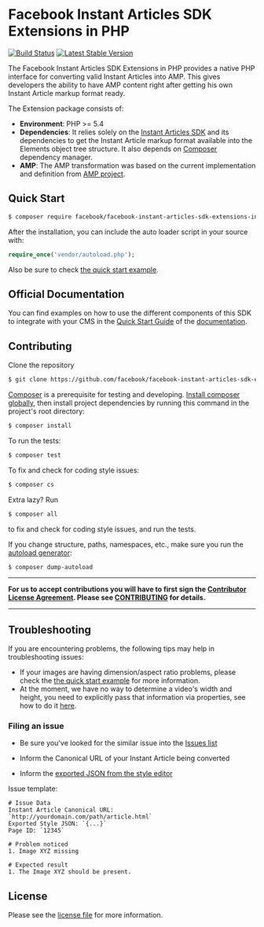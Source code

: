 # Facebook Instant Articles SDK Extensions in PHP #

[![Build Status](https://travis-ci.org/facebook/facebook-instant-articles-sdk-extensions-in-php.svg?branch=master)](https://travis-ci.org/facebook/facebook-instant-articles-sdk-extensions-in-php)
[![Latest Stable Version](https://poser.pugx.org/facebook/facebook-instant-articles-sdk-extensions-in-php/v/stable)](https://packagist.org/packages/facebook/facebook-instant-articles-sdk-extensions-in-php)

The Facebook Instant Articles SDK Extensions in PHP provides a native PHP interface for converting valid Instant Articles into AMP. This gives developers the ability to have AMP content right after getting his own Instant Article markup format ready.

The Extension package consists of:
- **Environment**: PHP >= 5.4
- **Dependencies**: It relies solely on the [Instant Articles SDK](https://github.com/Facebook/facebook-instant-articles-sdk-php) and its dependencies to get the Instant Article markup format available into the Elements object tree structure. It also depends on [Composer](https://getcomposer.org/) dependency manager.
- **AMP**: The AMP transformation was based on the current implementation and definition from [AMP project](https://www.ampproject.org/).

## Quick Start

```sh
$ composer require facebook/facebook-instant-articles-sdk-extensions-in-php
```

After the installation, you can include the auto loader script in your source with:

```PHP
require_once('vendor/autoload.php');
```

Also be sure to check [the quick start example](https://github.com/facebook/facebook-instant-articles-sdk-extensions-in-php/blob/master/examples/example-quick-start.php).

## Official Documentation

You can find examples on how to use the different components of this SDK to integrate with your CMS in the [Quick Start Guide](https://developers.facebook.com/docs/instant-articles/other-formats/#quickstart) of the [documentation](https://developers.facebook.com/docs/instant-articles/other-formats/).

## Contributing

Clone the repository
```sh
$ git clone https://github.com/facebook/facebook-instant-articles-sdk-extensions-in-php.git
```

[Composer](https://getcomposer.org/) is a prerequisite for testing and developing. [Install composer globally](https://getcomposer.org/doc/00-intro.md#globally), then install project dependencies by running this command in the project's root directory:

```sh
$ composer install
```

To run the tests:

```sh
$ composer test
```

To fix and check for coding style issues:

```sh
$ composer cs
```

Extra lazy? Run

```sh
$ composer all
```

to fix and check for coding style issues, and run the tests.

If you change structure, paths, namespaces, etc., make sure you run the [autoload generator](https://getcomposer.org/doc/03-cli.md#dump-autoload):
```sh
$ composer dump-autoload
```

___
**For us to accept contributions you will have to first sign the [Contributor License Agreement](https://code.facebook.com/cla). Please see [CONTRIBUTING](https://github.com/facebook/facebook-instant-articles-sdk-extensions-in-php/blob/master/CONTRIBUTING.md) for details.**
___

## Troubleshooting

If you are encountering problems, the following tips may help in troubleshooting issues:

- If your images are having dimension/aspect ratio problems, please check the [the quick start example](https://github.com/facebook/facebook-instant-articles-sdk-extensions-in-php/blob/master/examples/example-quick-start.php) for more information.
- At the moment, we have no way to determine a video's width and height, you need to explicitly pass that information via properties, see how to do it  [here](https://github.com/facebook/facebook-instant-articles-sdk-extensions-in-php/blob/master/examples/example-quick-start.php).

### Filing an issue

- Be sure you've looked for the similar issue into the [Issues list](https://github.com/facebook/facebook-instant-articles-sdk-extensions-in-php/issues)

- Inform the Canonical URL of your Instant Article being converted

- Inform the [exported JSON from the style editor](https://developers.facebook.com/docs/instant-articles/other-formats#style)

Issue template:
```
# Issue Data
Instant Article Canonical URL: `http://yourdomain.com/path/article.html`
Exported Style JSON: `{...}`
Page ID: `12345`

# Problem noticed
1. Image XYZ missing

# Expected result
1. The Image XYZ should be present.
```

## License

Please see the [license file](https://github.com/facebook/facebook-instant-articles-sdk-extensions-in-php/blob/master/LICENSE) for more information.
